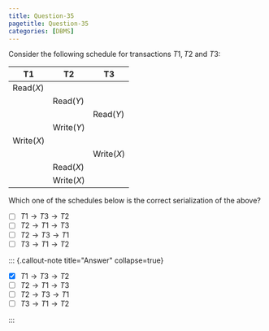 ```yaml
---
title: Question-35
pagetitle: Question-35
categories: [DBMS]
---
```


Consider the following schedule for transactions $T1, T2$ and $T3$:


| $\mathbf{T1}$     | $\mathbf{T2}$     | $\mathbf{T3}$     |
| ----------------- | ----------------- | ----------------- |
| $\text{Read}(X)$  |                   |                   |
|                   | $\text{Read}(Y)$  |                   |
|                   |                   | $\text{Read}(Y)$  |
|                   | $\text{Write}(Y)$ |                   |
| $\text{Write}(X)$ |                   |                   |
|                   |                   | $\text{Write}(X)$ |
|                   | $\text{Read}(X)$  |                   |
|                   | $\text{Write}(X)$ |                   |

Which one of the schedules below is the correct serialization of the above?

- [ ] $T1\rightarrow T3 \rightarrow T2$
- [ ] $T2\rightarrow T1 \rightarrow T3$
- [ ] $T2\rightarrow T3 \rightarrow T1$
- [ ] $T3\rightarrow T1 \rightarrow T2$

::: {.callout-note title="Answer" collapse=true}

- [x] $T1 \rightarrow T3 \rightarrow T2$
- [ ] $T2 \rightarrow T1 \rightarrow T3$
- [ ] $T2 \rightarrow T3 \rightarrow T1$
- [ ] $T3 \rightarrow T1 \rightarrow T2$

:::

